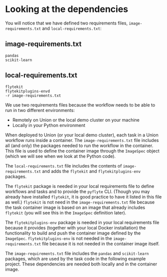 # Looking at the dependencies

You will notice that we have defined two requirements files, `image-requirements.txt` and `local-requirements.txt`:

## image-requirements.txt

```{code-block} text
pandas
scikit-learn
```

## local-requirements.txt

```{code-block} text
flytekit
flytekitplugins-envd
-r image-requirements.txt
```

We use two requirements files because the workflow needs to be able to run in two different environments:
* Remotely on Union or the local demo cluster on your machine
* Locally in your Python environment

When deployed to Union (or your local demo cluster), each task in a Union workflow runs inside a container.
The `image-requirements.txt` file includes all (and only) the packages needed to run the workflow in the container.
This file is used to define the container image through the `ImageSpec` object (which we will see when we look at the Python code).

The `local-requirements.txt` file includes the contents of `image-requirements.txt` and adds the `flytekit` and `flytekitplugins-env` packages.

The `flytekit` package is needed in your local requirements file to define workflows and tasks and to provide the `pyflyte` CLI. (Though you may already have installed `flytekit`, it is good practice to have it listed in this file as well.) `flytekit` is not need in the `image-requirements.txt` file because the task container image  is based on an image that already includes `flytekit` (you will see this in the `ImageSpec` definition later).

The `flytekitplugins-env` package is needed in your local requirements file because it provides (together with your local Docker installation) the functionality to build and push the container image defined by the `ImageSpec`.
`flytekitplugins-env` is not needed in the `image-requirements.txt` file because it is not needed in the container image itself.

The `image-requirements.txt` file includes the `pandas` and `scikit-learn` packages, which are used by the task code in the following example project. These dependencies are needed both locally and in the container image.

